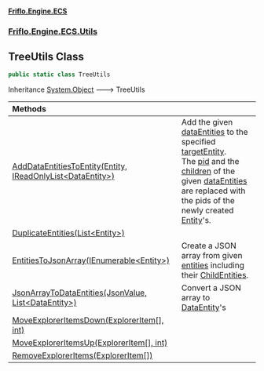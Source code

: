 #### [Friflo.Engine.ECS](index.md 'index')
### [Friflo.Engine.ECS.Utils](Friflo.Engine.ECS.Utils.md 'Friflo.Engine.ECS.Utils')

## TreeUtils Class

```csharp
public static class TreeUtils
```

Inheritance [System.Object](https://docs.microsoft.com/en-us/dotnet/api/System.Object 'System.Object') &#129106; TreeUtils

| Methods | |
| :--- | :--- |
| [AddDataEntitiesToEntity(Entity, IReadOnlyList&lt;DataEntity&gt;)](TreeUtils.AddDataEntitiesToEntity(Entity,IReadOnlyList_DataEntity_).md 'Friflo.Engine.ECS.Utils.TreeUtils.AddDataEntitiesToEntity(Friflo.Engine.ECS.Entity, System.Collections.Generic.IReadOnlyList<Friflo.Engine.ECS.Serialize.DataEntity>)') | Add the given [dataEntities](TreeUtils.AddDataEntitiesToEntity(Entity,IReadOnlyList_DataEntity_).md#Friflo.Engine.ECS.Utils.TreeUtils.AddDataEntitiesToEntity(Friflo.Engine.ECS.Entity,System.Collections.Generic.IReadOnlyList_Friflo.Engine.ECS.Serialize.DataEntity_).dataEntities 'Friflo.Engine.ECS.Utils.TreeUtils.AddDataEntitiesToEntity(Friflo.Engine.ECS.Entity, System.Collections.Generic.IReadOnlyList<Friflo.Engine.ECS.Serialize.DataEntity>).dataEntities') to the specified [targetEntity](TreeUtils.AddDataEntitiesToEntity(Entity,IReadOnlyList_DataEntity_).md#Friflo.Engine.ECS.Utils.TreeUtils.AddDataEntitiesToEntity(Friflo.Engine.ECS.Entity,System.Collections.Generic.IReadOnlyList_Friflo.Engine.ECS.Serialize.DataEntity_).targetEntity 'Friflo.Engine.ECS.Utils.TreeUtils.AddDataEntitiesToEntity(Friflo.Engine.ECS.Entity, System.Collections.Generic.IReadOnlyList<Friflo.Engine.ECS.Serialize.DataEntity>).targetEntity').<br/> The [pid](DataEntity.pid.md 'Friflo.Engine.ECS.Serialize.DataEntity.pid') and the [children](DataEntity.children.md 'Friflo.Engine.ECS.Serialize.DataEntity.children') of the given [dataEntities](TreeUtils.AddDataEntitiesToEntity(Entity,IReadOnlyList_DataEntity_).md#Friflo.Engine.ECS.Utils.TreeUtils.AddDataEntitiesToEntity(Friflo.Engine.ECS.Entity,System.Collections.Generic.IReadOnlyList_Friflo.Engine.ECS.Serialize.DataEntity_).dataEntities 'Friflo.Engine.ECS.Utils.TreeUtils.AddDataEntitiesToEntity(Friflo.Engine.ECS.Entity, System.Collections.Generic.IReadOnlyList<Friflo.Engine.ECS.Serialize.DataEntity>).dataEntities')  are replaced with the pids of the newly created [Entity](Entity.md 'Friflo.Engine.ECS.Entity')'s. |
| [DuplicateEntities(List&lt;Entity&gt;)](TreeUtils.DuplicateEntities(List_Entity_).md 'Friflo.Engine.ECS.Utils.TreeUtils.DuplicateEntities(System.Collections.Generic.List<Friflo.Engine.ECS.Entity>)') | |
| [EntitiesToJsonArray(IEnumerable&lt;Entity&gt;)](TreeUtils.EntitiesToJsonArray(IEnumerable_Entity_).md 'Friflo.Engine.ECS.Utils.TreeUtils.EntitiesToJsonArray(System.Collections.Generic.IEnumerable<Friflo.Engine.ECS.Entity>)') | Create a JSON array from given [entities](TreeUtils.EntitiesToJsonArray(IEnumerable_Entity_).md#Friflo.Engine.ECS.Utils.TreeUtils.EntitiesToJsonArray(System.Collections.Generic.IEnumerable_Friflo.Engine.ECS.Entity_).entities 'Friflo.Engine.ECS.Utils.TreeUtils.EntitiesToJsonArray(System.Collections.Generic.IEnumerable<Friflo.Engine.ECS.Entity>).entities') including their [ChildEntities](Entity.ChildEntities.md 'Friflo.Engine.ECS.Entity.ChildEntities'). |
| [JsonArrayToDataEntities(JsonValue, List&lt;DataEntity&gt;)](TreeUtils.JsonArrayToDataEntities(JsonValue,List_DataEntity_).md 'Friflo.Engine.ECS.Utils.TreeUtils.JsonArrayToDataEntities(Friflo.Json.Fliox.JsonValue, System.Collections.Generic.List<Friflo.Engine.ECS.Serialize.DataEntity>)') | Convert a JSON array to [DataEntity](DataEntity.md 'Friflo.Engine.ECS.Serialize.DataEntity')'s |
| [MoveExplorerItemsDown(ExplorerItem[], int)](TreeUtils.MoveExplorerItemsDown(ExplorerItem[],int).md 'Friflo.Engine.ECS.Utils.TreeUtils.MoveExplorerItemsDown(Friflo.Engine.ECS.Collections.ExplorerItem[], int)') | |
| [MoveExplorerItemsUp(ExplorerItem[], int)](TreeUtils.MoveExplorerItemsUp(ExplorerItem[],int).md 'Friflo.Engine.ECS.Utils.TreeUtils.MoveExplorerItemsUp(Friflo.Engine.ECS.Collections.ExplorerItem[], int)') | |
| [RemoveExplorerItems(ExplorerItem[])](TreeUtils.RemoveExplorerItems(ExplorerItem[]).md 'Friflo.Engine.ECS.Utils.TreeUtils.RemoveExplorerItems(Friflo.Engine.ECS.Collections.ExplorerItem[])') | |
